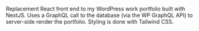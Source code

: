 Replacement React front end to my WordPress work portfolio built with NextJS. Uses a GraphQL call to the database (via the WP GraphQL API) to server-side render the portfolio. Styling is done with Tailwind CSS.

